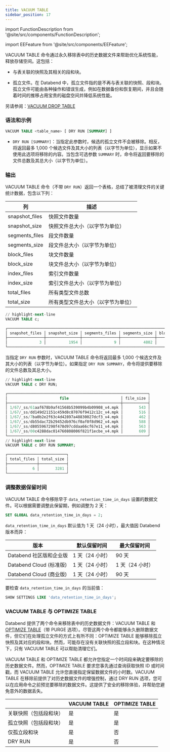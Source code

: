 ```yaml
---
title: VACUUM TABLE
sidebar_position: 17
---
```

import FunctionDescription from '@site/src/components/FunctionDescription';

<FunctionDescription description="Introduced or updated: v1.2.368"/>

import EEFeature from '@site/src/components/EEFeature';

<EEFeature featureName='VACUUM TABLE'/>

VACUUM TABLE 命令通过永久移除表中的历史数据文件来帮助优化系统性能，释放存储空间。这包括：

- 与表关联的快照及其相关的段和块。

- 孤立文件。在 Databend 中，孤立文件指的是不再与表关联的快照、段和块。孤立文件可能由各种操作和错误生成，例如在数据备份和恢复期间，并且会随着时间的推移占用宝贵的磁盘空间并降低系统性能。

另请参阅：[VACUUM DROP TABLE](91-vacuum-drop-table.md)

### 语法和示例

```sql
VACUUM TABLE <table_name> [ DRY RUN [SUMMARY] ]
```

- `DRY RUN [SUMMARY]`：当指定此参数时，候选的孤立文件不会被移除。相反，将返回最多 1,000 个候选文件及其大小的列表（以字节为单位），显示如果不使用此选项将移除的内容。当包含可选参数 `SUMMARY` 时，命令将返回要移除的文件总数及其总大小（以字节为单位）。

### 输出

VACUUM TABLE 命令（不带 `DRY RUN`）返回一个表格，总结了被清理文件的关键统计数据，包含以下列：

| 列             | 描述                               |
|----------------|-------------------------------------------|
| snapshot_files | 快照文件数量                  |
| snapshot_size  | 快照文件总大小（以字节为单位）     |
| segments_files | 段文件数量                   |
| segments_size  | 段文件总大小（以字节为单位）      |
| block_files    | 块文件数量                     |
| block_size     | 块文件总大小（以字节为单位）        |
| index_files    | 索引文件数量                     |
| index_size     | 索引文件总大小（以字节为单位）        |
| total_files    | 所有类型文件总数        |
| total_size     | 所有类型文件总大小（以字节为单位） |

```sql title='示例:'
// highlight-next-line
VACUUM TABLE c;

┌──────────────────────────────────────────────────────────────────────────────────────────────────────────────────────────────────────────────────┐
│ snapshot_files │ snapshot_size │ segments_files │ segments_size │ block_files │ block_size │ index_files │ index_size │ total_files │ total_size │
├────────────────┼───────────────┼────────────────┼───────────────┼─────────────┼────────────┼─────────────┼────────────┼─────────────┼────────────┤
│              3 │          1954 │              9 │          4802 │           9 │       1890 │           9 │       3060 │          30 │      11706 │
└──────────────────────────────────────────────────────────────────────────────────────────────────────────────────────────────────────────────────┘
```

当指定 `DRY RUN` 参数时，VACUUM TABLE 命令将返回最多 1,000 个候选文件及其大小的列表（以字节为单位）。如果指定 `DRY RUN SUMMARY`，命令将提供要移除的文件总数及其总大小。

```sql title='示例:'
// highlight-next-line
VACUUM TABLE c DRY RUN;

┌──────────────────────────────────────────────────────────────┐
│                       file                       │ file_size │
├──────────────────────────────────────────────────┼───────────┤
│ 1/67/_ss/61aaf678b9af41568b539099b4b09908_v4.mpk │       543 │
│ 1/67/_ss/dd149d21151c459d8c87076f9412c12c_v4.mpk │       516 │
│ 1/67/_ss/7ba0b2e2f63c4d42897a48830027dcf3_v4.mpk │       462 │
│ 1/67/_ss/db55dac72b29452db976cf0af0f8d962_v4.mpk │       588 │
│ 1/67/_ss/d8055967298f478d97cddaa66cf67e11_v4.mpk │       563 │
│ 1/67/_ss/00c4288dac014760808006f821f1ecbe_v4.mpk │       609 │
└──────────────────────────────────────────────────────────────┘
// highlight-next-line
VACUUM TABLE c DRY RUN SUMMARY;

┌──────────────────────────┐
│ total_files │ total_size │
├─────────────┼────────────┤
│           6 │       3281 │
└──────────────────────────┘
```

### 调整数据保留时间

VACUUM TABLE 命令移除早于 `data_retention_time_in_days` 设置的数据文件。可以根据需要调整此保留期，例如调整为 2 天：

```sql
SET GLOBAL data_retention_time_in_days = 2;
```

`data_retention_time_in_days` 默认值为 1 天（24 小时），最大值因 Databend 版本而异：

| 版本                                  | 默认保留时间 | 最大保留时间   |
|------------------------------------------|-------------------|------------------|
| Databend 社区版和企业版 | 1 天（24 小时）  | 90 天          |
| Databend Cloud (标准版)                | 1 天（24 小时）  | 1 天（24 小时） |
| Databend Cloud (商业版)                | 1 天（24 小时）  | 90 天          |

要检查 `data_retention_time_in_days` 的当前值：

```sql
SHOW SETTINGS LIKE 'data_retention_time_in_days';
```

### VACUUM TABLE 与 OPTIMIZE TABLE

Databend 提供了两个命令来移除表中的历史数据文件：VACUUM TABLE 和 [OPTIMIZE TABLE](60-optimize-table.md)（带 PURGE 选项）。尽管这两个命令都能够永久删除数据文件，但它们在处理孤立文件的方式上有所不同：OPTIMIZE TABLE 能够移除孤立快照及其对应的段和块。然而，可能存在没有关联快照的孤立段和块。在这种情况下，只有 VACUUM TABLE 可以帮助清理它们。

VACUUM TABLE 和 OPTIMIZE TABLE 都允许您指定一个时间段来确定要移除的历史数据文件。然而，OPTIMIZE TABLE 要求您事先通过查询获取快照 ID 或时间戳，而 VACUUM TABLE 允许您直接指定保留数据文件的小时数。VACUUM TABLE 在移除前提供了对历史数据文件的增强控制，通过 DRY RUN 选项，您可以在应用命令之前预览要移除的数据文件。这提供了安全的移除体验，并帮助您避免意外的数据丢失。


| 	                                                  | VACUUM TABLE 	 | OPTIMIZE TABLE 	 |
|----------------------------------------------------|----------------|------------------|
| 关联快照（包括段和块） 	 | 是          	 | 是            	 |
| 孤立快照（包括段和块）     	 | 是          	 | 是            	 |
| 仅孤立段和块                  	 | 是          	 | 否             	 |
| DRY RUN                                         	  | 是          	 | 否             	 |